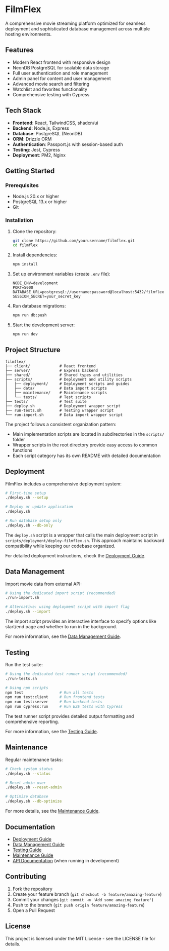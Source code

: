 # FilmFlex

A comprehensive movie streaming platform optimized for seamless deployment and sophisticated database management across multiple hosting environments.

## Features

- Modern React frontend with responsive design
- NeonDB PostgreSQL for scalable data storage
- Full user authentication and role management
- Admin panel for content and user management
- Advanced movie search and filtering
- Watchlist and favorites functionality
- Comprehensive testing with Cypress

## Tech Stack

- **Frontend**: React, TailwindCSS, shadcn/ui
- **Backend**: Node.js, Express
- **Database**: PostgreSQL (NeonDB)
- **ORM**: Drizzle ORM
- **Authentication**: Passport.js with session-based auth
- **Testing**: Jest, Cypress
- **Deployment**: PM2, Nginx

## Getting Started

### Prerequisites

- Node.js 20.x or higher
- PostgreSQL 13.x or higher
- Git

### Installation

1. Clone the repository:
   ```bash
   git clone https://github.com/yourusername/filmflex.git
   cd filmflex
   ```

2. Install dependencies:
   ```bash
   npm install
   ```

3. Set up environment variables (create `.env` file):
   ```
   NODE_ENV=development
   PORT=5000
   DATABASE_URL=postgresql://username:password@localhost:5432/filmflex
   SESSION_SECRET=your_secret_key
   ```

4. Run database migrations:
   ```bash
   npm run db:push
   ```

5. Start the development server:
   ```bash
   npm run dev
   ```

## Project Structure

```
filmflex/
├── client/             # React frontend
├── server/             # Express backend
├── shared/             # Shared types and utilities
├── scripts/            # Deployment and utility scripts
│   ├── deployment/     # Deployment scripts and guides
│   ├── data/           # Data import scripts
│   ├── maintenance/    # Maintenance scripts
│   └── tests/          # Test scripts
├── tests/              # Test suite
├── deploy.sh           # Deployment wrapper script 
├── run-tests.sh        # Testing wrapper script
└── run-import.sh       # Data import wrapper script
```

The project follows a consistent organization pattern:
- Main implementation scripts are located in subdirectories in the `scripts/` folder
- Wrapper scripts in the root directory provide easy access to common functions
- Each script category has its own README with detailed documentation

## Deployment

FilmFlex includes a comprehensive deployment system:

```bash
# First-time setup
./deploy.sh --setup

# Deploy or update application
./deploy.sh

# Run database setup only
./deploy.sh --db-only
```

The `deploy.sh` script is a wrapper that calls the main deployment script in `scripts/deployment/deploy-filmflex.sh`. This approach maintains backward compatibility while keeping our codebase organized.

For detailed deployment instructions, check the [Deployment Guide](scripts/deployment/README.md).

## Data Management

Import movie data from external API:

```bash
# Using the dedicated import script (recommended)
./run-import.sh

# Alternative: using deployment script with import flag
./deploy.sh --import
```

The import script provides an interactive interface to specify options like start/end page and whether to run in the background.

For more information, see the [Data Management Guide](scripts/data/README.md).

## Testing

Run the test suite:

```bash
# Using the dedicated test runner script (recommended)
./run-tests.sh

# Using npm scripts
npm test                # Run all tests
npm run test:client     # Run frontend tests
npm run test:server     # Run backend tests
npm run cypress:run     # Run E2E tests with Cypress
```

The test runner script provides detailed output formatting and comprehensive reporting.

For more information, see the [Testing Guide](scripts/tests/README.md).

## Maintenance

Regular maintenance tasks:

```bash
# Check system status
./deploy.sh --status

# Reset admin user
./deploy.sh --reset-admin

# Optimize database
./deploy.sh --db-optimize
```

For more details, see the [Maintenance Guide](scripts/maintenance/README.md).

## Documentation

- [Deployment Guide](scripts/deployment/README.md)
- [Data Management Guide](scripts/data/README.md)
- [Testing Guide](scripts/tests/README.md)
- [Maintenance Guide](scripts/maintenance/README.md)
- [API Documentation](http://localhost:5000/api-docs) (when running in development)

## Contributing

1. Fork the repository
2. Create your feature branch (`git checkout -b feature/amazing-feature`)
3. Commit your changes (`git commit -m 'Add some amazing feature'`)
4. Push to the branch (`git push origin feature/amazing-feature`)
5. Open a Pull Request

## License

This project is licensed under the MIT License - see the LICENSE file for details.